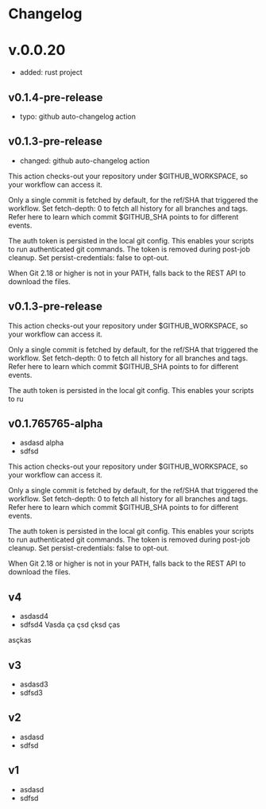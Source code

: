 # Changelog

# v.0.0.20
- added: rust project

## v0.1.4-pre-release

- typo: github auto-changelog action


## v0.1.3-pre-release

- changed: github auto-changelog action

This action checks-out your repository under $GITHUB_WORKSPACE, so your workflow can access it.

Only a single commit is fetched by default, for the ref/SHA that triggered the workflow. Set fetch-depth: 0 to fetch all history for all branches and tags. Refer here to learn which commit $GITHUB_SHA points to for different events.

The auth token is persisted in the local git config. This enables your scripts to run authenticated git commands. The token is removed during post-job cleanup. Set persist-credentials: false to opt-out.

When Git 2.18 or higher is not in your PATH, falls back to the REST API to download the files.

## v0.1.3-pre-release

This action checks-out your repository under $GITHUB_WORKSPACE, so your workflow can access it.

Only a single commit is fetched by default, for the ref/SHA that triggered the workflow. Set fetch-depth: 0 to fetch all history for all branches and tags. Refer here to learn which commit $GITHUB_SHA points to for different events.

The auth token is persisted in the local git config. This enables your scripts to ru


## v0.1.765765-alpha
- asdasd alpha
- sdfsd 

This action checks-out your repository under $GITHUB_WORKSPACE, so your workflow can access it.

Only a single commit is fetched by default, for the ref/SHA that triggered the workflow. Set fetch-depth: 0 to fetch all history for all branches and tags. Refer here to learn which commit $GITHUB_SHA points to for different events.

The auth token is persisted in the local git config. This enables your scripts to run authenticated git commands. The token is removed during post-job cleanup. Set persist-credentials: false to opt-out.

When Git 2.18 or higher is not in your PATH, falls back to the REST API to download the files.

## v4
- asdasd4
- sdfsd4
Vasda ça çsd
çksd ças

asçkas


## v3
- asdasd3
- sdfsd3

## v2
- asdasd
- sdfsd 


## v1
- asdasd
- sdfsd 
